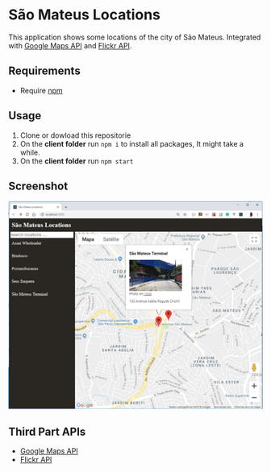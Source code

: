 # São Mateus Locations 
This application shows some locations of the city of São Mateus. Integrated with [Google Maps API](https://developers.google.com/maps/documentation/) and [Flickr API](https://www.flickr.com/services/api/).

## Requirements
- Require [npm](https://www.npmjs.com/get-npm)

## Usage
1. Clone or dowload this repositorie
1. On the **client folder** run `npm i` to install all packages,  It might take a while.
1. On the **client folder** run `npm start`

## Screenshot

![](https://github.com/denmarksdev/neighborhood-map/blob/master/app-screenshot.jpg?raw=true "São Mateus Locations APP")


## Third Part APIs

- [Google Maps API](https://developers.google.com/maps/documentation/) 
- [Flickr API](https://www.flickr.com/services/api/)

